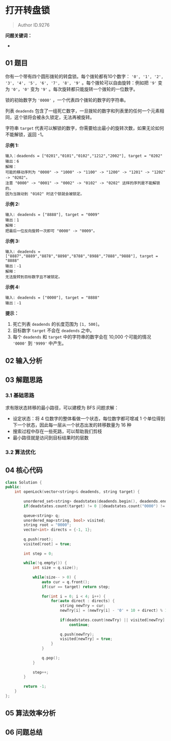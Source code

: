 # 打开转盘锁
> Author ID.9276 

**问题关键词：**

- 

## 01 题目

你有一个带有四个圆形拨轮的转盘锁。每个拨轮都有10个数字： `'0', '1', '2', '3', '4', '5', '6', '7', '8', '9'` 。每个拨轮可以自由旋转：例如把 `'9'` 变为  `'0'`，`'0'` 变为 `'9'` 。每次旋转都只能旋转一个拨轮的一位数字。

锁的初始数字为 `'0000'` ，一个代表四个拨轮的数字的字符串。

列表 `deadends` 包含了一组死亡数字，一旦拨轮的数字和列表里的任何一个元素相同，这个锁将会被永久锁定，无法再被旋转。

字符串 `target` 代表可以解锁的数字，你需要给出最小的旋转次数，如果无论如何不能解锁，返回 -1。

 

**示例 1:**

```
输入：deadends = ["0201","0101","0102","1212","2002"], target = "0202"
输出：6
解释：
可能的移动序列为 "0000" -> "1000" -> "1100" -> "1200" -> "1201" -> "1202" -> "0202"。
注意 "0000" -> "0001" -> "0002" -> "0102" -> "0202" 这样的序列是不能解锁的，
因为当拨动到 "0102" 时这个锁就会被锁定。
```

**示例 2:**

```
输入: deadends = ["8888"], target = "0009"
输出：1
解释：
把最后一位反向旋转一次即可 "0000" -> "0009"。
```

**示例 3:**

```
输入: deadends = ["8887","8889","8878","8898","8788","8988","7888","9888"], target = "8888"
输出：-1
解释：
无法旋转到目标数字且不被锁定。
```

**示例 4:**

```
输入: deadends = ["0000"], target = "8888"
输出：-1
```

 

**提示：**

1. 死亡列表 `deadends` 的长度范围为 `[1, 500]`。
2. 目标数字 `target` 不会在 `deadends` 之中。
3. 每个 `deadends` 和 `target` 中的字符串的数字会在 10,000 个可能的情况 `'0000'` 到 `'9999'` 中产生。

## 02 输入分析



## 03 解题思路

### 3.1 基础思路

求有限状态转移的最小路径，可以建模为 BFS 问题求解：

- 设定状态：将 4 位数字的整体看做一个状态，每位数字都可增减 1 个单位得到下一个状态，因此每一层从一个状态出发的转移数量为 16 种
- 搜索过程中存在一些死路，可以帮助我们剪枝
- 最小路径就是访问到目标结果时的层数

### 3.2 算法优化



## 04 核心代码

```c++
class Solution {
public:
    int openLock(vector<string>& deadends, string target) {
        
        unordered_set<string> deadstates(deadends.begin(), deadends.end());
        if(deadstates.count(target) != 0 ||deadstates.count("0000") != 0) return -1;
        
        queue<string> q;
        unordered_map<string, bool> visited;
        string root = "0000";
        vector<int> directs = {-1, 1};
        
        q.push(root);
        visited[root] = true;
        
        int step = 0;
        
        while(!q.empty()) {
            int size = q.size();
            
            while(size-- > 0) {
                auto cur = q.front();
                if(cur == target) return step;
                
                for(int i = 0; i < 4; i++) {
                    for(auto direct : directs) {
                        string newTry = cur;
                        newTry[i] = (newTry[i] - '0' + 10 + direct) % 10+ '0';
                        
                        if(deadstates.count(newTry) || visited[newTry] == true)
                            continue;
                        
                        q.push(newTry);
                        visited[newTry] = true;
                    }
                }
                
                q.pop();
            }
            
            step++;
        }
        
        return -1;
    }
};
```



## 05 算法效率分析



## 06 问题总结

